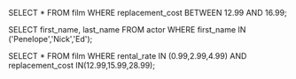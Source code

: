 SELECT * FROM film
WHERE replacement_cost 
BETWEEN 12.99 AND 16.99;

SELECT first_name, last_name FROM actor
WHERE first_name 
IN ('Penelope','Nick','Ed');

SELECT * FROM film
WHERE rental_rate
IN (0.99,2.99,4.99)
AND 
replacement_cost IN(12.99,15.99,28.99);